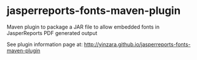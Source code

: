 jasperreports-fonts-maven-plugin
================================

Maven plugin to package a JAR file to allow embedded fonts in JasperReports PDF generated output

See plugin information page at: http://yinzara.github.io/jasperreports-fonts-maven-plugin
